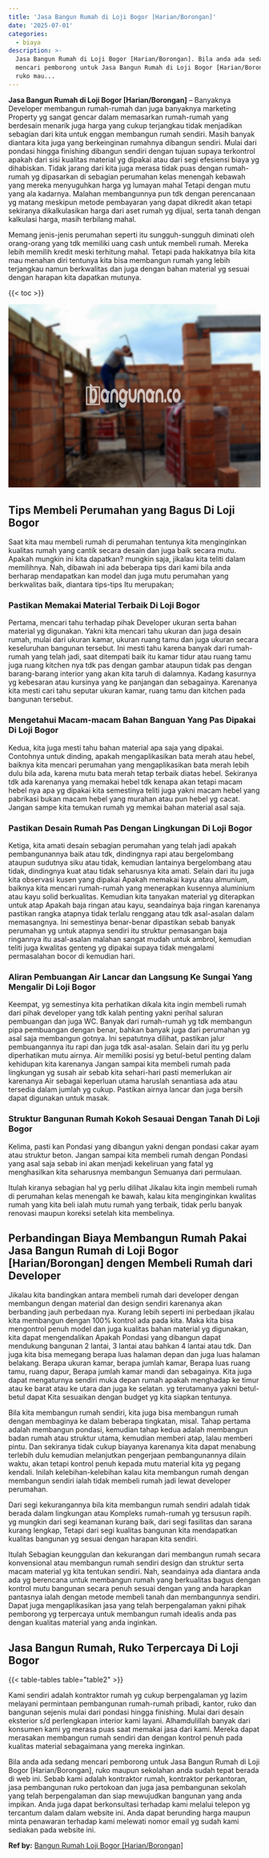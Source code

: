 ```yaml
---
title: 'Jasa Bangun Rumah di Loji Bogor [Harian/Borongan]'
date: '2025-07-01'
categories:
  - biaya
description: >-
  Jasa Bangun Rumah di Loji Bogor [Harian/Borongan]. Bila anda ada sedang
  mencari pemborong untuk Jasa Bangun Rumah di Loji Bogor [Harian/Borongan],
  ruko mau...
---
```


**Jasa Bangun Rumah di Loji Bogor \[Harian/Borongan\]** – Banyaknya Developer membangun rumah-rumah dan juga banyaknya marketing Property yg sangat gencar dalam memasarkan rumah-rumah yang berdesain menarik juga harga yang cukup terjangkau tidak menjadikan sebagian dari kita untuk enggan membangun rumah sendiri. Masih banyak diantara kita juga yang berkeinginan rumahnya dibangun sendiri. Mulai dari pondasi hingga finishing dibangun sendiri dengan tujuan supaya terkontrol apakah dari sisi kualitas material yg dipakai atau dari segi efesiensi biaya yg dihabiskan. Tidak jarang dari kita juga merasa tidak puas dengan rumah-rumah yg dipasarkan di sebagian perumahan kelas menengah kebawah yang mereka menyuguhkan harga yg lumayan mahal Tetapi dengan mutu yang ala kadarnya. Malahan membangunnya pun tdk dengan perencanaan yg matang meskipun metode pembayaran yang dapat dikredit akan tetapi sekiranya dikalkulasikan harga dari aset rumah yg dijual, serta tanah dengan kalkulasi harga, masih terbilang mahal.

Memang jenis-jenis perumahan seperti itu sungguh-sungguh diminati oleh orang-orang yang tdk memiliki uang cash untuk membeli rumah. Mereka lebih memilih kredit meski terhitung mahal. Tetapi pada hakikatnya bila kita mau menahan diri tentunya kita bisa membangun rumah yang lebih terjangkau namun berkwalitas dan juga dengan bahan material yg sesuai dengan harapan kita dapatkan mutunya.

{{< toc >}}

![Jasa Bangun Rumah di Loji Bogor [Harian/Borongan]](/images/borong-bangunan-32.png)

## Tips Membeli Perumahan yang Bagus Di Loji Bogor

Saat kita mau membeli rumah di perumahan tentunya kita menginginkan kualitas rumah yang cantik secara desain dan juga baik secara mutu. Apakah mungkin ini kita dapatkan? mungkin saja, jikalau kita teliti dalam memilihnya. Nah, dibawah ini ada beberapa tips dari kami bila anda berharap mendapatkan kan model dan juga mutu perumahan yang berkwalitas baik, diantara tips-tips Itu merupakan;

### Pastikan Memakai Material Terbaik Di Loji Bogor

Pertama, mencari tahu terhadap pihak Developer ukuran serta bahan material yg digunakan. Yakni kita mencari tahu ukuran dan juga desain rumah, mulai dari ukuran kamar, ukuran ruang tamu dan juga ukuran secara keseluruhan bangunan tersebut. Ini mesti tahu karena banyak dari rumah-rumah yang telah jadi, saat ditempati baik itu kamar tidur atau ruang tamu juga ruang kitchen nya tdk pas dengan gambar ataupun tidak pas dengan barang-barang interior yang akan kita taruh di dalamnya. Kadang kasurnya yg kebesaran atau kursinya yang ke panjangan dan sebagainya. Karenanya kita mesti cari tahu seputar ukuran kamar, ruang tamu dan kitchen pada bangunan tersebut.

### Mengetahui Macam-macam Bahan Banguan Yang Pas Dipakai Di Loji Bogor

Kedua, kita juga mesti tahu bahan material apa saja yang dipakai. Contohnya untuk dinding, apakah mengaplikasikan bata merah atau hebel, baiknya kita mencari perumahan yang mengaplikasikan bata merah lebih dulu bila ada, karena mutu bata merah tetap terbaik diatas hebel. Sekiranya tdk ada karenanya yang memakai hebel tdk kenapa akan tetapi macam hebel nya apa yg dipakai kita semestinya teliti juga yakni macam hebel yang pabrikasi bukan macam hebel yang murahan atau pun hebel yg cacat. Jangan sampe kita temukan rumah yg memkai bahan material asal saja.

### Pastikan Desain Rumah Pas Dengan Lingkungan Di Loji Bogor

Ketiga, kita amati desain sebagian perumahan yang telah jadi apakah pembangunannya baik atau tdk, dindingnya rapi atau bergelombang ataupun sudutnya siku atau tidak, kemudian lantainya bergelombang atau tidak, dindingnya kuat atau tidak seharusnya kita amati. Selain dari itu juga kita observasi kusen yang dipakai Apakah memakai kayu atau almunium, baiknya kita mencari rumah-rumah yang menerapkan kusennya aluminium atau kayu solid berkualitas. Kemudian kita tanyakan material yg diterapkan untuk atap Apakah baja ringan atau kayu, seandainya baja ringan karenanya pastikan rangka atapnya tidak terlalu renggang atau tdk asal-asalan dalam memasangnya. Ini semestinya benar-benar dipastikan sebab banyak perumahan yg untuk atapnya sendiri itu struktur pemasangan baja ringannya itu asal-asalan malahan sangat mudah untuk ambrol, kemudian teliti juga kwalitas genteng yg dipakai supaya tidak mengalami permasalahan bocor di kemudian hari.

### Aliran Pembuangan Air Lancar dan Langsung Ke Sungai Yang Mengalir Di Loji Bogor

Keempat, yg semestinya kita perhatikan dikala kita ingin membeli rumah dari pihak developer yang tdk kalah penting yakni perihal saluran pembuangan dan juga WC. Banyak dari rumah-rumah yg tdk membangun pipa pembuangan dengan benar, bahkan banyak juga dari perumahan yg asal saja membangun gotnya. Ini sepatutnya dilihat, pastikan jalur pembuangannya itu rapi dan juga tdk asal-asalan. Selain dari itu yg perlu diperhatikan mutu airnya. Air memiliki posisi yg betul-betul penting dalam kehidupan kita karenanya Jangan sampai kita membeli rumah pada lingkungan yg susah air sebab kita sehari-hari pasti memerlukan air karenanya Air sebagai keperluan utama haruslah senantiasa ada atau tersedia dalam jumlah yg cukup. Pastikan airnya lancar dan juga bersih dapat digunakan untuk masak.

### Struktur Bangunan Rumah Kokoh Sesauai Dengan Tanah Di Loji Bogor

Kelima, pasti kan Pondasi yang dibangun yakni dengan pondasi cakar ayam atau struktur beton. Jangan sampai kita membeli rumah dengan Pondasi yang asal saja sebab ini akan menjadi kekeliruan yang fatal yg menghasilkan kita seharusnya membangun Semuanya dari permulaan.

Itulah kiranya sebagian hal yg perlu dilihat Jikalau kita ingin membeli rumah di perumahan kelas menengah ke bawah, kalau kita menginginkan kwalitas rumah yang kita beli ialah mutu rumah yang terbaik, tidak perlu banyak renovasi maupun koreksi setelah kita membelinya.

## Perbandingan Biaya Membangun Rumah Pakai Jasa Bangun Rumah di Loji Bogor \[Harian/Borongan\] dengen Membeli Rumah dari Developer

Jikalau kita bandingkan antara membeli rumah dari developer dengan membangun dengan material dan design sendiri karenanya akan berbanding jauh perbedaan nya. Kurang lebih seperti ini perbedaan jikalau kita membangun dengan 100% kontrol ada pada kita. Maka kita bisa mengontrol penuh model dan juga kualitas bahan material yg digunakan, kita dapat mengendalikan Apakah Pondasi yang dibangun dapat mendukung bangunan 2 lantai, 3 lantai atau bahkan 4 lantai atau tdk. Dan juga kita bisa memegang berapa luas halaman depan dan juga luas halaman belakang. Berapa ukuran kamar, berapa jumlah kamar, Berapa luas ruang tamu, ruang dapur, Berapa jumlah kamar mandi dan sebagainya. Kita juga dapat mengaturnya sendiri muka depan rumah apakah menghadap ke timur atau ke barat atau ke utara dan juga ke selatan. yg terutamanya yakni betul-betul dapat Kita sesuaikan dengan budget yg kita siapkan tentunya.

Bila kita membangun rumah sendiri, kita juga bisa membangun rumah dengan membaginya ke dalam beberapa tingkatan, misal. Tahap pertama adalah membangun pondasi, kemudian tahap kedua adalah membangun badan rumah atau struktur utama, kemudian memberi atap, lalau memberi pintu. Dan sekiranya tidak cukup biayanya karenanya kita dapat menabung terlebih dulu kemudian melanjutkan pengerjaan pembangunannya dilain waktu, akan tetapi kontrol penuh kepada mutu material kita yg pegang kendali. Inilah kelebihan-kelebihan kalau kita membangun rumah dengan membangun sendiri ialah tidak membeli rumah jadi lewat developer perumahan.

Dari segi kekurangannya bila kita membangun rumah sendiri adalah tidak berada dalam lingkungan atau Kompleks rumah-rumah yg tersusun rapih. yg mungkin dari segi keamanan kurang baik, dari segi fasilitas dan sarana kurang lengkap, Tetapi dari segi kualitas bangunan kita mendapatkan kualitas bangunan yg sesuai dengan harapan kita sendiri.

Itulah Sebagian keunggulan dan kekurangan dari membangun rumah secara konvensional atau membangun rumah sendiri design dan struktur serta macam material yg kita tentukan sendiri. Nah, seandainya ada diantara anda ada yg berencana untuk membangun rumah yang berkualitas bagus dengan kontrol mutu bangunan secara penuh sesuai dengan yang anda harapkan pantasnya ialah dengan metode membeli tanah dan membangunnya sendiri. Dapat juga mengaplikasikan jasa yang telah berpengalaman yakni pihak pemborong yg terpercaya untuk membangun rumah idealis anda pas dengan kualitas material yang anda inginkan.

## Jasa Bangun Rumah, Ruko Terpercaya Di Loji Bogor

{{< table-tables table="table2" >}}

Kami sendiri adalah kontraktor rumah yg cukup berpengalaman yg lazim melayani permintaan pembangunan rumah-rumah pribadi, kantor, ruko dan bangunan sejenis mulai dari pondasi hingga finishing. Mulai dari desain eksterior s/d perlengkapan interior kami layani. Alhamdulillah banyak dari konsumen kami yg merasa puas saat memakai jasa dari kami. Mereka dapat merasakan membangun rumah sendiri dan dengan kontrol penuh pada kualitas material sebagaimana yang mereka inginkan.

Bila anda ada sedang mencari pemborong untuk Jasa Bangun Rumah di Loji Bogor \[Harian/Borongan\], ruko maupun sekolahan anda sudah tepat berada di web ini. Sebab kami adalah kontraktor rumah, kontraktor perkantoran, jasa pembangunan ruko pertokoan dan juga jasa pembangunan sekolah yang telah berpengalaman dan siap mewujudkan bangunan yang anda impikan. Anda juga dapat berkonsultasi terhadap kami melalui telepon yg tercantum dalam dalam website ini. Anda dapat berunding harga maupun minta penawaran terhadap kami melewati nomor email yg sudah kami sediakan pada website ini.

**Ref by:** [Bangun Rumah Loji Bogor [Harian/Borongan]](https://id.wikipedia.org/wiki/Bangun)
